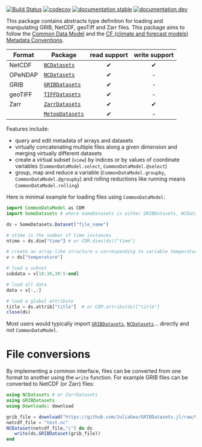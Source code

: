 [![Build Status](https://github.com/JuliaGeo/CommonDataModel.jl/workflows/CI/badge.svg)](https://github.com/JuliaGeo/CommonDataModel.jl/actions)
[![codecov](https://codecov.io/github/JuliaGeo/CommonDataModel.jl/graph/badge.svg?token=TNU4HSPelE)](https://codecov.io/github/JuliaGeo/CommonDataModel.jl)
[![documentation stable](https://img.shields.io/badge/docs-stable-blue.svg)](https://juliageo.github.io/CommonDataModel.jl/stable/)
[![documentation dev](https://img.shields.io/badge/docs-dev-blue.svg)](https://juliageo.github.io/CommonDataModel.jl/dev/)


This package contains abstracts type definition for loading and manipulating GRIB, NetCDF, geoTiff and Zarr files. This package aims to follow the [Common Data Model](https://docs.unidata.ucar.edu/netcdf-c/current/netcdf_data_model.html) and the [CF (climate and forecast models) Metadata Conventions](https://cfconventions.org/).


| Format  |      Package | read support | write support |
|---------|--------------|:------------:|:-------------:|
| NetCDF  | [`NCDatasets`](https://github.com/Alexander-Barth/NCDatasets.jl)     |            ✔ |             ✔ |
| OPeNDAP | [`NCDatasets`](https://github.com/Alexander-Barth/NCDatasets.jl)     |            ✔ |             - |
| GRIB    | [`GRIBDatasets`](https://github.com/JuliaGeo/GRIBDatasets.jl)        |            ✔ |             - |
| geoTIFF | [`TIFFDatasets`](https://github.com/Alexander-Barth/TIFFDatasets.jl) |            ✔ |             - |
| Zarr    | [`ZarrDatasets`](https://github.com/JuliaGeo/ZarrDatasets.jl)        |            ✔ |             ✔ |
|         | [`MetopDatasets`](https://github.com/eumetsat/MetopDatasets.jl)        |            ✔ |             - |


Features include:
* query and edit metadata of arrays and datasets
* virtually concatenating multiple files along a given dimension and merging virtually different datasets
* create a virtual subset (`view`) by indices or by values of coordinate variables (`CommonDataModel.select`, `CommonDataModel.@select`)
* group, map and reduce a variable (`CommonDataModel.groupby`, `CommonDataModel.@groupby`) and rolling reductions like running means `CommonDataModel.rolling`)




Here is minimal example for loading files using `CommonDataModel`:

``` julia
import CommonDataModel as CDM
import SomeDatasets # where SomeDatasets is either GRIBDatasets, NCDatasets, ZarrDatasets,...

ds = SomeDatasets.Dataset("file_name")

# ntime is the number of time instances
ntime = ds.dim["time"] # or CDM.dims(ds)["time"]

# create an array-like structure v corresponding to variable temperature
v = ds["temperature"]

# load a subset
subdata = v[10:30,30:5:end]

# load all data
data = v[:,:]

# load a global attribute
title = ds.attrib["title"]  # or CDM.attribs(ds)["title"]
close(ds)
```

Most users would typically import [`GRIBDatasets`](https://github.com/JuliaGeo/GRIBDatasets.jl), [`NCDatasets`](https://github.com/Alexander-Barth/NCDatasets.jl)... directly and not `CommonDataModel`.

# File conversions

By implementing a common interface, files can be converted from one format to another using the `write` function.
For example GRIB files can be converted to NetCDF (or Zarr) files:

```julia
using NCDatasets # or ZarrDatasets
using GRIBDatasets
using Downloads: download

grib_file = download("https://github.com/JuliaGeo/GRIBDatasets.jl/raw/98356af026ea39a5ec0b5e64e4289105492321f8/test/sample-data/era5-levels-members.grib")
netcdf_file = "test.nc"
NCDataset(netcdf_file,"c") do ds
   write(ds,GRIBDataset(grib_file))
end
```
